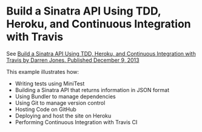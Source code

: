 Build a Sinatra API Using TDD, Heroku, and Continuous Integration with Travis
=====================

See [Build a Sinatra API Using TDD, Heroku, and Continuous Integration with Travis
by Darren Jones.  Published December 9, 2013](http://www.sitepoint.com/build-sinatra-api-using-tdd-heroku-continuous-integration-travis/)

This example illustrates how:

* Writing tests using MiniTest
* Building a Sinatra API that returns information in JSON format
* Using Bundler to manage dependencies
* Using Git to manage version control
* Hosting Code on GitHub
* Deploying and host the site on Heroku
* Performing Continuous Integration with Travis CI

